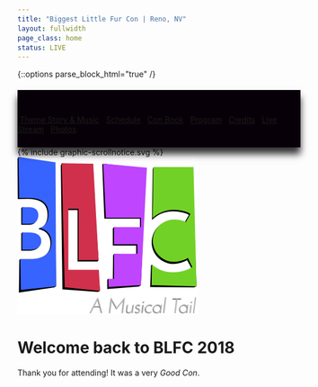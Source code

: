 ```yaml
---
title: "Biggest Little Fur Con | Reno, NV"
layout: fullwidth
page_class: home
status: LIVE
---
```

{::options parse_block_html="true" /}

<div id="home-btn-bar" class="textcenter">

<a class="button" href="/theme/story-thursday">Theme Story & Music</a>
<a class="button" href="/schedule.html" target="_blank">Schedule</a>
<a class="button" href="/conbook.pdf" target="_blank">Con Book</a>
<a class="button" href="/program.pdf" target="_blank">Program</a>
<a class="button" href="/theme/credits/">Credits</a>
<a class="button" href="https://www.youtube.com/c/BiggestlittlefurconOrg/live" target="_blank">Live Stream</a>
<a class="button" href="https://drive.google.com/drive/folders/1BiGb9lShhiYPba-wQQGoKuudl0RwqMj_" target="_blank">Photos</a>

</div>

<div id="home-curtain-top"></div>
<div id="home-curtain-left"></div>
<div id="home-curtain-right"></div>
<div id="home-curtain-main"><div id="home-curtain-end"></div></div>
<div id="home-scroll-notice">{% include graphic-scrollnotice.svg %}</div>
 
<div id="home-stage" class="big-chunk textcenter">
<div id="home-stage-content">

<img src="/assets/theme/BLFC2018-logo-s.png" alt="BLFC: A Musical Tail">

<h1>Welcome back to BLFC 2018</h1>

<p>Thank you for attending! It was a very <em>Good Con</em>.</p>

</div>
</div>

<script>
  $(window).scroll(function(){
      var wScroll = $(this).scrollTop();
      var wHeight = $(window).height();
      console.log(wScroll);
      console.log(wHeight);
      /* scroll notice fade out */
      if ( wScroll > 10 ) {
        $('#home-scroll-notice').css({ 'opacity' : '0' });
      }
      if ( wScroll > wHeight - 1 ) {
        $('#page-content').addClass('home-scroll');
        console.log('Dooooowwnn');
      }
      if ( wScroll < wHeight + 1 ) {
        $('#page-content').removeClass('home-scroll');
        console.log('and uuup');
      }
  });
</script>
 
<style>
#home-btn-bar {
  padding: 30px 0 10px;
  margin-top: 20px;
  position: relative;
  background: #080008;
  z-index: 40;
  box-shadow: 0 12px 12px rgba(0,0,0,0.8);
}
/*
#curtain-wrap {
  position: relative;
}
#home-curtain-left, #home-curtain-right, #home-curtain-top {
  position: absolute;
}
#home-stage-content img {
  height: auto;
}
#home-curtain-top {
  top: -10px;
}
#home-curtain-left, #home-curtain-right {
  top: 50px;
  width: 23vw;
  height: 80vh;
}
*/
#home-stage-content {
  min-height: 200vh;
}
a.button {
  margin: 4px;
}
</style>
